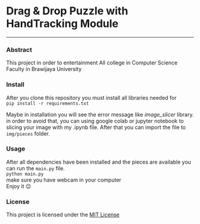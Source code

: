 # **Drag & Drop Puzzle with HandTracking Module**
---
### Abstract  
This project in order to entertainment All college in Computer Science Faculty in Brawijaya University  
  
### Install  
After you clone this repository you must install all libraries needed for  
`pip install -r requirements.txt`  
  
Maybe in installation you will see the error message like *image_slicer* library.  
in order to avoid that, you can using google colab or jupyter notebook to slicing your image with my .ipynb file. After that you can import the file to `img/pieces` folder.  
  
### Usage
After all dependencies have been installed and the pieces are available you can run the `main.py` file.  
`python main.py`  
make sure you have webcam in your computer  
Enjoy it 😉  
  
### License
This project is licensed under the [MIT License](https://github.com/Aftaza/puzzle-opencvPy/blob/main/LICENSE)
